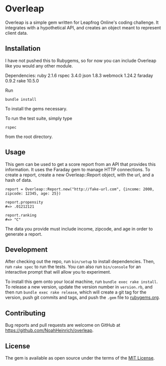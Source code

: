 # Overleap

Overleap is a simple gem written for Leapfrog Online's coding challenge. It integrates with a hypothetical API, and creates an object meant to represent client data.

## Installation

I have not pushed this to Rubygems, so for now you can include Overleap like you would any other module.

Dependencies:
ruby 2.1.6
rspec 3.4.0
json 1.8.3
webmock 1.24.2
faraday 0.9.2
rake 10.5.0

Run

    bundle install
To install the gems necessary.

To run the test suite, simply type

    rspec
from the root directory.

## Usage

This gem can be used to get a score report from an API that provides this information. It uses the Faraday gem to manage HTTP connections. To create a report, create a new Overleap::Report object, with the url, and a hash of data.
    
    report = Overleap::Report.new("http://fake-url.com", {income: 2000, zipcode: 12345, age: 25})

    report.propensity
    #=> .01212121

    report.ranking
    #=> "C"
The data you provide must include income, zipcode, and age in order to generate a report.

## Development

After checking out the repo, run `bin/setup` to install dependencies. Then, run `rake spec` to run the tests. You can also run `bin/console` for an interactive prompt that will allow you to experiment.

To install this gem onto your local machine, run `bundle exec rake install`. To release a new version, update the version number in `version.rb`, and then run `bundle exec rake release`, which will create a git tag for the version, push git commits and tags, and push the `.gem` file to [rubygems.org](https://rubygems.org).

## Contributing

Bug reports and pull requests are welcome on GitHub at https://github.com/NoahHeinrich/overleap.


## License

The gem is available as open source under the terms of the [MIT License](http://opensource.org/licenses/MIT).

